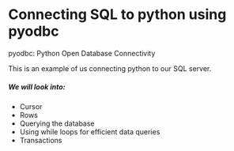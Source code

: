 # Connecting SQL to python using pyodbc

pyodbc: Python Open Database Connectivity 

This is an example of us connecting python to our SQL server.

##### We will look into:
- Cursor
- Rows
- Querying the database
- Using while loops for efficient data queries
- Transactions

